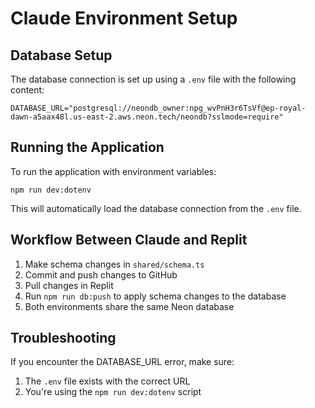 # Claude Environment Setup

## Database Setup

The database connection is set up using a `.env` file with the following content:

```
DATABASE_URL="postgresql://neondb_owner:npg_wvPnH3r6TsVf@ep-royal-dawn-a5aax48l.us-east-2.aws.neon.tech/neondb?sslmode=require"
```

## Running the Application

To run the application with environment variables:

```
npm run dev:dotenv
```

This will automatically load the database connection from the `.env` file.

## Workflow Between Claude and Replit

1. Make schema changes in `shared/schema.ts`
2. Commit and push changes to GitHub
3. Pull changes in Replit
4. Run `npm run db:push` to apply schema changes to the database
5. Both environments share the same Neon database

## Troubleshooting

If you encounter the DATABASE_URL error, make sure:
1. The `.env` file exists with the correct URL
2. You're using the `npm run dev:dotenv` script
